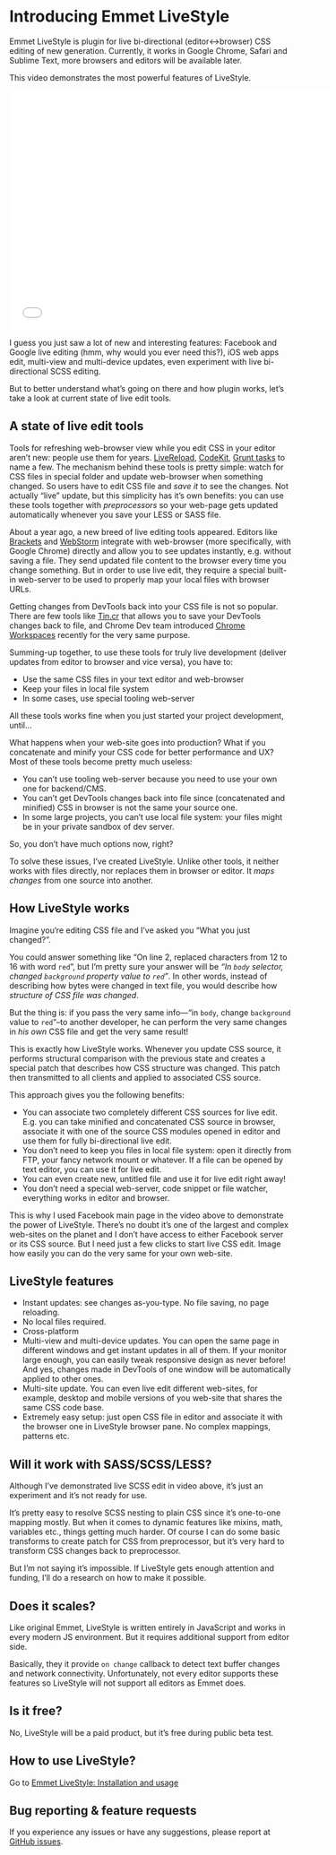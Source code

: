 # Introducing Emmet LiveStyle

Emmet LiveStyle is plugin for live bi-directional (editor↔browser) CSS editing of new generation. Currently, it works in Google Chrome, Safari and Sublime Text, more browsers and editors will be available later.

This video demonstrates the most powerful features of LiveStyle.

<iframe width="570" height="428" src="//www.youtube.com/embed/iQLhGbkupS4?rel=0" frameborder="0" allowfullscreen="allowfullscreen"></iframe>

I guess you just saw a lot of new and interesting features: Facebook and Google live editing (hmm, why would you ever need this?), iOS web apps edit, multi-view and multi-device updates, even experiment with live bi-directional SCSS editing. 

But to better understand what’s going on there and how plugin works, let’s take a look at current state of live edit tools.

## A state of live edit tools

Tools for refreshing web-browser view while you edit CSS in your editor aren’t new: people use them for years. [LiveReload](http://livereload.com), [CodeKit](http://incident57.com/codekit/), [Grunt tasks](https://github.com/gruntjs/grunt-contrib-livereload) to name a few. The mechanism behind these tools is pretty simple: watch for CSS files in special folder and update web-browser when something changed. So users have to edit CSS file and *save it* to see the changes. Not actually “live” update, but this simplicity has it’s own benefits: you can use these tools together with *preprocessors* so your web-page gets updated automatically whenever you save your LESS or SASS file.

About a year ago, a new breed of live editing tools appeared. Editors like [Brackets](http://brackets.io) and [WebStorm](http://www.jetbrains.com/webstorm/) integrate with web-browser (more specifically, with Google Chrome) directly and allow you to see updates instantly, e.g. without saving a file. They send updated file content to the browser every time you change something. But in order to use live edit, they require a special built-in web-server to be used to properly map your local files with browser URLs.

Getting changes from DevTools back into your CSS file is not so popular. There are few tools like [Tin.cr](http://tin.cr) that allows you to save your DevTools changes back to file, and Chrome Dev team introduced [Chrome Workspaces](https://www.youtube.com/watch?v=kVSo4buDAEE) recently for the very same purpose.

Summing-up together, to use these tools for truly live development (deliver updates from editor to browser and vice versa), you have to:

* Use the same CSS files in your text editor and web-browser
* Keep your files in local file system
* In some cases, use special tooling web-server

All these tools works fine when you just started your project development, until…

What happens when your web-site goes into production? What if you concatenate and minify your CSS code for better performance and UX? Most of these tools become pretty much useless:

* You can’t use tooling web-server because you need to use your own one for backend/CMS.
* You can’t get DevTools changes back into file since (concatenated and minified) CSS in browser is not the same your source one.
* In some large projects, you can’t use local file system: your files might be in your private sandbox of dev server.

So, you don’t have much options now, right?

To solve these issues, I’ve created LiveStyle. Unlike other tools, it neither works with files directly, nor replaces them in browser or editor. It *maps changes* from one source into another.

## How LiveStyle works

Imagine you‘re editing CSS file and I’ve asked you “What you just changed?”.

You could answer something like “On line 2, replaced characters from 12 to 16 with word `red`”, but I’m pretty sure your answer will be *“In `body` selector, changed `background` property value to `red`”*. In other words, instead of describing how bytes were changed in text file, you would describe how *structure of CSS file was changed*.

But the thing is: if you pass the very same info—“in `body`, change `background` value to `red`”–to another developer, he can perform the very same changes in *his own* CSS file and get the very same result!

This is exactly how LiveStyle works. Whenever you update CSS source, it performs structural comparison with the previous state and creates a special patch that describes how CSS structure was changed. This patch then transmitted to all clients and applied to associated CSS source.

This approach gives you the following benefits:

* You can associate two completely different CSS sources for live edit. E.g. you can take minified and concatenated CSS source in browser, associate it with one of the source CSS modules opened in editor and use them for fully bi-directional live edit. 
* You don’t need to keep you files in local file system: open it directly from FTP, your fancy network mount or whatever. If a file can be opened by text editor, you can use it for live edit.
* You can even create new, untitled file and use it for live edit right away!
* You don’t need a special web-server, code snippet or file watcher, everything works in editor and browser.

This is why I used Facebook main page in the video above to demonstrate the power of LiveStyle. There’s no doubt it’s one of the largest and complex web-sites on the planet and I don’t have access to either Facebook server or its CSS source. But I need just a few clicks to start live CSS edit. Image how easily you can do the very same for your own web-site.

## LiveStyle features

* Instant updates: see changes as-you-type. No file saving, no page reloading.
* No local files required.
* Cross-platform
* Multi-view and multi-device updates. You can open the same page in different windows and get instant updates in all of them. If your monitor large enough, you can easily tweak responsive design as never before! And yes, changes made in DevTools of one window will be automatically applied to other ones.
* Multi-site update. You can even live edit different web-sites, for example, desktop and mobile versions of you web-site that shares the same CSS code base.
* Extremely easy setup: just open CSS file in editor and associate it with the browser one in LiveStyle browser pane. No complex mappings, patterns etc.

## Will it work with SASS/SCSS/LESS?

Although I’ve demonstrated live SCSS edit in video above, it’s just an experiment and it’s not ready for use.

It’s pretty easy to resolve SCSS nesting to plain CSS since it’s one-to-one mapping mostly. But when it comes to dynamic features like mixins, math, variables etc., things getting much harder. Of course I can do some basic transforms to create patch for CSS from preprocessor, but it’s very hard to transform CSS changes back to preprocessor.

But I’m not saying it’s impossible. If LiveStyle gets enough attention and funding, I’ll do a research on how to make it possible.


## Does it scales?

Like original Emmet, LiveStyle is written entirely in JavaScript and works in every modern JS environment. But it requires additional support from editor side.

Basically, they it provide `on change` callback to detect text buffer changes and network connectivity. Unfortunately, not every editor supports these features so LiveStyle will not support all editors as Emmet does.


## Is it free?

No, LiveStyle will be a paid product, but it’s free during public beta test.

## How to use LiveStyle?

Go to [Emmet LiveStyle: Installation and usage](/install.html)

## Bug reporting & feature requests

If you experience any issues or have any suggestions, please report at [GitHub issues](https://github.com/emmetio/livestyle-sublime/issues).


